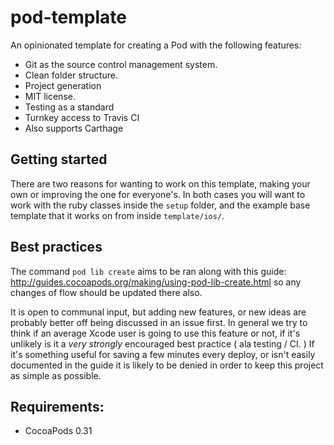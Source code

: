 pod-template
============

An opinionated template for creating a Pod with the following features:

- Git as the source control management system.
- Clean folder structure.
- Project generation
- MIT license.
- Testing as a standard
- Turnkey access to Travis CI
- Also supports Carthage

## Getting started

There are two reasons for wanting to work on this template, making your own or improving the one for everyone's. In both cases you will want to work with the ruby classes inside the `setup` folder, and the example base template that it works on from inside `template/ios/`. 

## Best practices

The command `pod lib create` aims to be ran along with this guide: http://guides.cocoapods.org/making/using-pod-lib-create.html so any changes of flow should be updated there also.

It is open to communal input, but adding new features, or new ideas are probably better off being discussed in an issue first. In general we try to think if an average Xcode user is going to use this feature or not, if it's unlikely is it a _very strongly_ encouraged best practice ( ala testing / CI. ) If it's something useful for saving a few minutes every deploy, or isn't easily documented in the guide it is likely to be denied in order to keep this project as simple as possible.

## Requirements:

- CocoaPods 0.31
